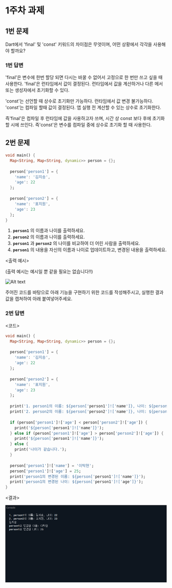 # 1주차 과제

## 1번 문제

Dart에서 'final' 및 'const' 키워드의 차이점은 무엇이며, 어떤 상황에서 각각을 사용해야 할까요?

### 1번 답변
'final'은 변수에 한번 할당 되면 다시는 바꿀 수 없어서 고정으로 한 번만 쓰고 싶을 때 사용한다.
'final'은 런타임에서 값이 결정된다. 런타임에서 값을 계산하거나 다른 메서 또는 생성자에서 초기화할 수 있다.

'const'는 선언할 때 상수로 초기화만 가능하다. 런타임에서 값 변경 불가능하다.
'const'는 컴파일 할때 값이 결정된다. 앱 실행 전 계산할 수 있는 상수로 초기화한다.

즉'final'은 컴파일 후 런타임에 값을 사용하고자 쓰며, 시간 상 const 보다 후에 초기화 할 시에 쓰인다.
즉'const'은 변수를 컴파일 중에 상수로 초기화 할 때 사용한다.
## 2번 문제

```dart
void main() {
  Map<String, Map<String, dynamic>> person = {};
  
  person['person1'] = {
    'name': '김지송',
    'age': 22
  };
  
  person['person2'] = {
    'name': '표지원',
    'age': 23
  };
}
```
1. **`person1`** 의 이름과 나이를 출력하세요.
2. **`person2`** 의 이름과 나이를 출력하세요.
3. **`person1`** 과 **`person2`** 의 나이를 비교하여 더 어린 사람을 출력하세요.
4. **`person1`** 의 내용을 자신의 이름과 나이로 업데이트하고, 변경된 내용을 출력하세요.

<출력 예시>

(출력 예시는 예시일 뿐 같을 필요는 없습니다!!)

![Alt text](<스크린샷 2023-09-05 190928.png>)

주어진 코드를 바탕으로 아래 기능을 구현하기 위한 코드를 작성해주시고, 실행한 결과값을 캡쳐하여 아래 붙여넣어주세요.


### 2번 답변

<코드>
```dart
void main() {
  Map<String, Map<String, dynamic>> person = {};
  
  person['person1'] = {
    'name': '김지송',
    'age': 22
  };
  
  person['person2'] = {
    'name': '표지원',
    'age': 23
  };
  
  print('1. person1의 이름: ${person['person1']!['name']}, 나이: ${person['person1']!['age']}');
  print('2. person2의 이름: ${person['person2']!['name']}, 나이: ${person['person2']!['age']}');
  
  if (person['person1']!['age'] < person['person2']!['age']) {
    print('${person['person1']!['name']}');
  } else if (person['person1']!['age'] > person['person2']!['age']) {
    print('${person['person1']!['name']}');
  } else {
    print('나이가 같습니다.');
  }
  
  person['person1']!['name'] = '이탁현';
  person['person1']!['age'] = 25;
  print('person1의 변경된 이름: ${person['person1']!['name']}');
  print('person1의 변경된 나이: ${person['person1']!['age']}');
}
```
<결과>

![image](https://github.com/Kongtaks/2023-App-Study/blob/Kongtaks/Week%201/Assignment/%EC%9D%B4%ED%83%81%ED%98%84%201%EC%A3%BC%EC%B0%A8%20%EA%B3%BC%EC%A0%9C.png)
